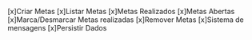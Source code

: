 [x]Criar Metas
[x]Listar Metas
    [x]Metas Realizados
    [x]Metas Abertas
[x]Marca/Desmarcar Metas realizadas
[x]Remover Metas
[x]Sistema de mensagens
[x]Persistir Dados